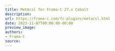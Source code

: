 ```yaml
---
title: MetAcsl for Frama-C 27.x Cobalt
description:
url: https://frama-c.com/fc-plugins/metacsl.html
date: 2023-11-07T00:00:00-00:00
preview_image:
authors:
- Frama-C
source:
---
```



